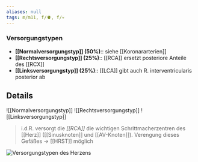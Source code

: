 ```yaml
---
aliases: null
tags: m/m11, f/🫀, f/💀
---
```

### Versorgungstypen 
- **[[Normalversorgungstyp]] (50%)**:: siehe [[Koronararterien]]
- **[[Rechtsversorgungstyp]] (25%)**:: [[RCA]] ersetzt posteriore Anteile des [[RCX]]
- **[[Linksversorgungstyp]] (25%)**:: [[LCA]] gibt auch R. interventricularis posterior ab

## Details
![[Normalversorgungstyp]]
![[Rechtsversorgungstyp]]
![[Linksversorgungstyp]]

> i.d.R. versorgt die *[[RCA]]* die wichtigen Schrittmacherzentren des [[Herz]] ([[Sinusknoten]] und [[AV-Knoten]]). Verengung dieses Gefäßes →  [[HRST]] möglich


![Versorgungstypen des Herzens](https://media-de.amboss.com/media/thumbs/big_5aa2af833c667.jpg)